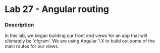 # Lab 27 - Angular routing

### Description
In this lab, we began building our front end views for an app that will ultimately be 'cfgram'. We are using Angular 1.X to build out some of the main routes for our views.
